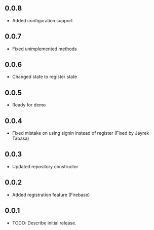 ## 0.0.8
* Added configuration support

## 0.0.7
* Fixed unimplemented methods

## 0.0.6
* Changed state to register state

## 0.0.5
* Ready for demo

## 0.0.4
* Fixed mistake on using signin instead of register (Fixed by Jayrek Tabasa)

## 0.0.3
* Updated repository constructor

## 0.0.2
* Added registration feature (Firebase)

## 0.0.1

* TODO: Describe initial release.
